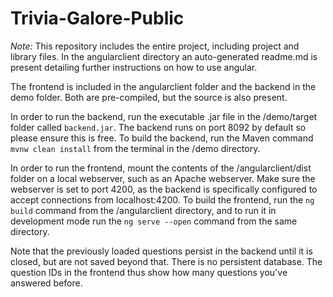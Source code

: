# Trivia-Galore-Public

*Note:* This repository includes the entire project, including project and library files. In the angularclient directory an auto-generated readme.md is present 
detailing further instructions on how to use angular.

The frontend is included in the angularclient folder and the backend in the demo folder. 
Both are pre-compiled, but the source is also present.

In order to run the backend, run the executable .jar file in the /demo/target folder called `backend.jar`.
The backend runs on port 8092 by default so please ensure this is free.
To build the backend, run the Maven command `mvnw clean install` from the terminal in the /demo directory.

In order to run the frontend, mount the contents of the /angularclient/dist folder on a local webserver, such as an Apache webserver. Make sure 
the webserver is set to port 4200, as the backend is specifically configured to accept connections from localhost:4200.
To build the frontend, run the `ng build` command from the /angularclient directory, and to run it in development mode run the `ng serve --open` command from the same
directory.

Note that the previously loaded questions persist in the backend until it is closed, but are not saved beyond that. There is no persistent database. The question IDs in the 
frontend thus show how many questions you've answered before. 
